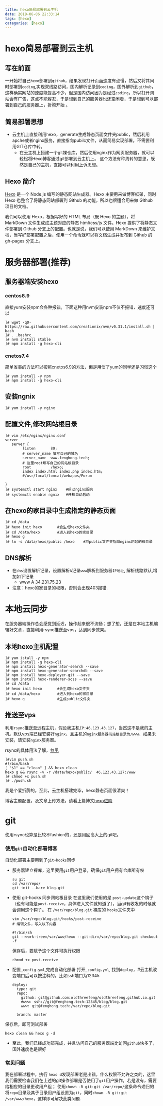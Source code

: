 ```yaml
---
title: hexo简易部署到云主机
date: 2018-06-06 22:33:14
tags: [hexo]
categories: [hexo]
---
```

# hexo简易部署到云主机

## 写在前面

一开始将自己`hexo`部署到`github`，结果发现打开页面速度有点慢，然后又将其同时部署到`coding`,实现双线路访问，国内解析记录到`coding`，国外解析到`github`，这样确实网站的速度能提高不少，但是国内访问因为是经过`coding`，所以打开网站会有广告，这点不能容忍，于是想到自己的服务器也还空闲着，于是想到可以部署到自己的服务器上，折腾开始 。 

## 简易部署思想

- 云主机上直接利用hexo，generate生成静态页面文件夹public，然后利用apche或者nginx服务，直接指向pubilc文件，从而简易实现部署，不需要利用GIT仓库中转。
  - 在云主机上搭建一个git裸仓库，然后使用nginx作为网页服务器，就可以轻松将Hexo博客通过git部署到云主机上。 这个方法有种周转的意思，既然是自己的主机，直接可以利用上诉思想。

## Hexo 简介

[Hexo](https://hexo.io/) 是一个 Node.js 编写的静态网站生成器。Hexo 主要用来做博客框架，同时 Hexo 也整合了将静态网站部署到 Github 的功能，所以也很适合用来做 Github 项目的文档。

我们可以使用 Hexo，根据写好的 HTML 布局（既 Hexo 的主题），将 MarkDown 文件生成成主题对应的静态 html/css/js 文件。Hexo 提供了将静态文件部署到 Github 分支上的配置。也就是说，我们可以使用 MarkDown 来维护文档，当写好部署配置之后，使用一个命令就可以将文档生成并发布到 Github 的 gh-pages 分支上。

# 服务器部署(推荐)

## 服务器端安装hexo

### centos6.9
直接yum安装npm会各种报错，下面这种用nvm安装npm不仅不报错，速度还可以
```
]# wget -qO- https://raw.githubusercontent.com/creationix/nvm/v0.31.1/install.sh | bash
]# . .bashrc
]# nvm install stable
]# npm install -g hexo-cli
```
### cnetos7.4
简单省事的方法可以按照cnetos6.9的方法，但是用惯了yum的同学还是习惯这个
```
]# yum install -y npm
]# npm install -g hexo-cli
```

## 安装ngnix

```
]# yum install -y nginx
```
## 配置文件,修改网站根目录

```
]# vim /etc/nginx/nginx.conf
server
   server {
        listen       80;
        # server_name 填写自己的域名
        server_name  www.fenghong.tech;
        # 这里root填写自己的网站根目录
        root         /hexo;
        index index.html index.php index.htm;
        #/usr/local/tomcat/webapps/Forum

}
]# systemctl start nginx  	#启动nginx服务
]# systemctl enable ngnix	#开机自动启动
```

## 在hexo的家目录中生成指定的静态页面

```
]# cd /data
]# hexo init hexo    	#会生成hexo文件夹
]# cd /data/hexo 	 	#进入到hexo的家目录
]# hexo g
]# ln -s /data/hexo/public /hexo	#将public文件夹指向nginx网站的根目录
```
## DNS解析

- 在`dns`设置解析记录，设置解析`A`记录`www`解析到服务器`IP地址`, 解析线路默认,增加如下记录
  - www 	A	34.231.75.23 
- 注意：hexo的家目录的权限，否则会出现403报错.

# 本地云同步

在服务器端操作总会感觉到延迟，操作起来很不流畅；想了想，还是在本地主机编辑好文章，直接利用rsync推送至vps，达到同步效果。

## 本地hexo主机配置

```
]# yum istall -y npm
]# npm install -g hexo-cli
]# npm install hexo-generator-search --save
]# npm install hexo-generator-searchdb --save
]# npm install hexo-deployer-git --save
]# npm install hexo-renderer-scss --save
]# cd /data
]# hexo init hexo    	#会生成hexo文件夹
]# cd /data/hexo 	 	#进入到hexo的家目录
]# hexo g				#生成public文件夹
```

## 推送至vps

利用`rsync`推送至远程主机，假设我主机`IP:46.123.43.127`，当然这不是我的主机。默认vps端已经安装好`nginx`，且主机的`nginx服务器网站根目录为/www`，如果未安装，请安装`nginx`服务器。

rsync的具体用法了解，[参见](https://www.cnblogs.com/f-ck-need-u/p/7220009.html)

```shell
]#vim push.sh
#!/bin/bash
[ "$1" == "clean" ] && hexo clean
hexo g && rsync -v -r /data/hexo/public/  46.123.43.127:/www
]# chmod +x push.sh
]# ./push.sh
```

我是个爱折腾的，至此，云主机搭建完毕，hexo静态页面很清爽！  

博客主题配置，及文章上传方法，请看上篇博文[hexo进阶](https://fenghong.tech/hexo-Developed.html)

# git

使用rsync也算是比较不fashion的，还是用回高大上的git吧。

### 使用`git`自动化部署博客

自动化部署主要用到了`git`-`hooks`同步

- 服务器建立裸库，这里要用`git`用户登录，确保`git`用户拥有仓库所有权

  ```
  su git
  cd /var/repo/
  git init --bare blog.git
  ```

- 使用 git-hooks 同步网站根目录
  在这里我们使用的是 `post-update`这个钩子（也有可能是`post-receive`，具体进入文件就知道了），当git有收发的时候就会调用这个钩子。 在 `/var/repo/blog.git` 裸库的 `hooks`文件夹中

  ```
  vim /var/repo/blog.git/hooks/post-receive
  # 编辑文件，写入以下内容
  ```

  ```
  #!/bin/sh
  git --work-tree=/var/www/hexo --git-dir=/var/repo/blog.git checkout -f
  ```

  保存后，要赋予这个文件可执行权限

  ```
  chmod +x post-receive
  ```

- 配置`_config.yml`,完成自动化部署
  打开`_config.yml`, 找到`deploy`，#云主机改变端口后可以按注释的。比如ssh端口为12345

  ```
  deploy:
    type: git
    repo:
      github: git@github.com:oldthreefeng/oldthreefeng.github.io.git
      #www: ssh://git@fenghong.tech:12345/blog/blog.git
      www: git@fenghong.tech:/var/repo/blog.git  
   
    branch: master
  ```

保存后，即可测试部署

```
hexo clean && hexo g -d
```

- 至此，我们已经成功部完成，并且访问自己的服务器端比访问`github`快多了，国外速度也是很好

### 常见问题

我在部署过程中，执行 `hexo d`发现部署老是出错，什么权限不允许之类的，这里我们需要检查我们在上述的git操作部署是否使用了`git`用户操作，若是没有，需要给相应的目录更改用户组；
使用`chown -R git:git /var/repo/`这条命令递归的将`repo`目录及其子目录用户组设置为`git`，同时`chown -R git:git /var/www/hexo`，这样即可解决此类问题.
